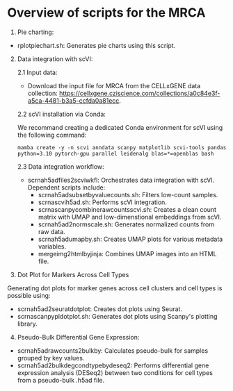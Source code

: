 # Overview of scripts for the MRCA

1. Pie charting:

- rplotpiechart.sh: Generates pie charts using this script.

2. Data integration with scVI:

    2.1 Input data:

    - Download the input file for MRCA from the CELLxGENE data collection: https://cellxgene.cziscience.com/collections/a0c84e3f-a5ca-4481-b3a5-ccfda0a81ecc. 

    2.2 scVI installation via Conda:

    We recommand creating a dedicated Conda environment for scVI using the following command:

    ```
    mamba create -y -n scvi anndata scanpy matplotlib scvi-tools pandas python=3.10 pytorch-gpu parallel leidenalg blas=*=openblas bash
    ```

    2.3 Data integration workflow:

    - scrnah5adfiles2scviwkfl: Orchestrates data integration with scVI. Dependent scripts include:
        - scrnah5adsubsetbyvaluecounts.sh: Filters low-count samples.
        - scrnascvih5ad.sh: Performs scVI integration.
        - scrnascanpycombinerawcountsscvi.sh: Creates a clean count matrix with UMAP and low-dimenstional embeddings from scVI.
        - scrnah5ad2normscale.sh: Generates normalized counts from raw data.
        - scrnah5adumapby.sh: Creates UMAP plots for various metadata variables.
        - mergeimg2htmlbyjinja: Combines UMAP images into an HTML file.

3. Dot Plot for Markers Across Cell Types

Generating dot plots for marker genes across cell clusters and cell types is possible using:

- scrnah5ad2seuratdotplot: Creates dot plots using Seurat.
- scrnascanpypldotplot.sh: Generates dot plots using Scanpy's plotting library.

4. Pseudo-Bulk Differential Gene Expression:

- scrnah5adrawcounts2bulkby: Calculates pseudo-bulk for samples grouped by key values.
- scrnah5ad2bulkdegcondtypebydeseq2: Performs differential gene expression analysis (DESeq2) between two conditions for cell types from a pseudo-bulk .h5ad file.


